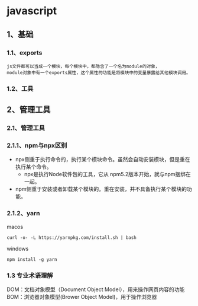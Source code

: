 # javascript

## 1、基础
### 1.1、exports
```text
js文件都可以当成一个模块，每个模块中，都隐含了一个名为module的对象，
module对象中有一个exports属性，这个属性的功能是将模块中的变量暴露给其他模块调用。  
```

### 1.2、工具

## 2、管理工具
### 2.1、管理工具

### 2.1.1、npm与npx区别
+ npx侧重于执行命令的，执行某个模块命令。虽然会自动安装模块，但是重在执行某个命令。  
  - npx是执行Node软件包的工具，它从 npm5.2版本开始，就与npm捆绑在一起。
+ npm侧重于安装或者卸载某个模块的。重在安装，并不具备执行某个模块的功能。  

### 2.1.2、yarn
macos  
```shell
curl -o- -L https://yarnpkg.com/install.sh | bash
```

windows  
```shell
npm install -g yarn
```

### 1.3 专业术语理解
DOM：文档对象模型（Document Object Model），用来操作网页内容的功能
BOM：浏览器对象模型(Brower Object Model)，用于操作浏览器